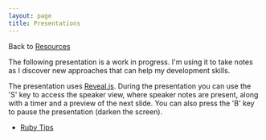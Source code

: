 ```yaml
---
layout: page
title: Presentations
---
```


Back to [Resources](/resources/)

The following presentation is a work in progress. I'm using it to take notes as I discover
new approaches that can help my development skills.

The presentation uses [Reveal.js](http://lab.hakim.se/reveal-js/). During the presentation you can use the 'S' key to access the speaker view, where speaker notes are present, along with a timer and a preview of the next slide. You can also press the 'B' key to pause the presentation (darken the screen).

* [Ruby Tips](/presentations/ruby-tips/)
